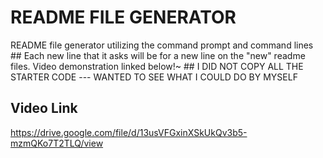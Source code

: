 # README FILE GENERATOR
README file generator utilizing the command prompt and command lines
    ##
    Each new line that it asks will be for a new line on the "new" readme files. Video demonstration linked below!~
       ##
       I DID NOT COPY ALL THE STARTER CODE --- WANTED TO SEE WHAT I COULD DO BY MYSELF
## Video Link
https://drive.google.com/file/d/13usVFGxinXSkUkQv3b5-mzmQKo7T2TLQ/view
